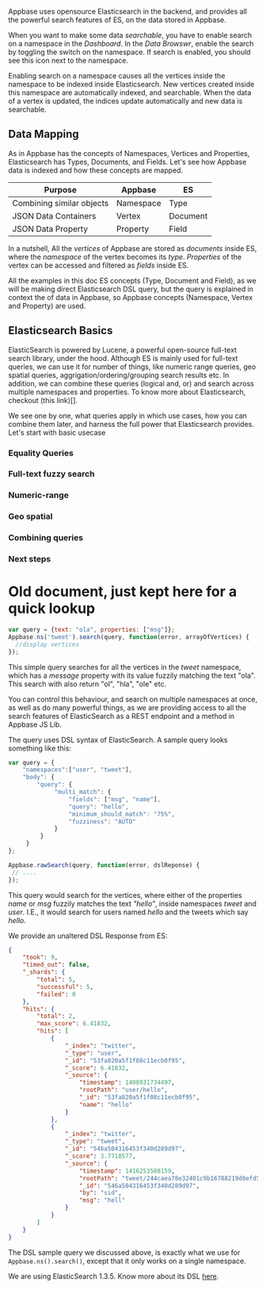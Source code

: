 Appbase uses opensource Elasticsearch in the backend, and provides all the powerful search features of ES, on the data stored in Appbase.

When you want to make some data _searchable_, you have to enable search on a namespace in the _Dashboard_. In the _Data Browswr_, enable the search by toggling the <i class="fa fa-eye-slash"></i> switch on the namespace. If search is enabled, you should see this icon <i class="fa fa-eye"></i> next to the namespace. 

Enabling search on a namespace causes all the vertices inside the namespace to be indexed inside Elasticsearch. New vertices created inside this namespace are automatically indexed, and searchable. When the data of a vertex is updated, the indices update automatically and new data is searchable.


## Data Mapping

As in Appbase has the concepts of Namespaces, Vertices and Properties, Elasticsearch has Types, Documents, and Fields. Let's see how Appbase data is indexed and how these concepts are mapped.

Purpose | Appbase | ES
--------|---------|----
Combining similar objects | Namespace | Type
JSON Data Containers | Vertex | Document 
JSON Data Property | Property | Field


In a nutshell, All the _vertices_ of Appbase are stored as _documents_ inside ES, where the _namespace_ of the vertex becomes its _type_. _Properties_ of the vertex can be accessed and filtered as _fields_ inside ES. 

All the examples in this doc ES concepts (Type, Document and Field), as we will be making direct Elasticsearch DSL query, but the query is explained in context the of data in Appbase, so Appbase concepts (Namespace, Vertex and Property) are used.

## Elasticsearch Basics

ElasticSearch is powered by Lucene, a powerful open-source full-text search library, under the hood. Although ES is mainly used for full-text queries, we can use it for number of things, like numeric range queries, geo spatial queries, aggrigation/ordering/grouping search results etc. In addition, we can combine these queries (logical and, or) and search across multiple namespaces and properties. To know more about Elasticsearch, checkout (this link)[].

We see one by one, what queries apply in which use cases, how you can combine them later, and harness the full power that Elasticsearch provides. Let's start with basic usecase

### Equality Queries

### Full-text fuzzy search

### Numeric-range

### Geo spatial

### Combining queries

### Next steps


# Old document, just kept here for a quick lookup

```js
var query = {text: "ola", properties: ["msg"]};
Appbase.ns('tweet').search(query, function(error, arrayOfVertices) {
  //display vertices
});
```

This simple query searches for all the vertices in the *tweet* namespace, which has a *message* property with its value fuzzily matching the text "ola". This search with also return "ol", "hla", "ole" etc.

You can control this behaviour, and search on multiple namespaces at once, as well as do many powerful things, as we are providing access to all the search features of ElasticSearch as a REST endpoint and a method in Appbase JS Lib.

The query uses DSL syntax of ElasticSearch. A sample query looks something like this:
```js
var query = {
    "namespaces":["user", "tweet"],
    "body": {
        "query": {
             "multi_match": {
                 "fields": ["msg", "name"],
                 "query": "hello",
                 "minimum_should_match": "75%",
                 "fuzziness": "AUTO"
             }
         }
     }
};

Appbase.rawSearch(query, function(error, dslReponse) {
 // ....
});
```
This query would search for the vertices, where either of the properties *name* or *msg* fuzzily matches the text *"hello"*, inside namespaces *tweet* and *user*. I.E., it would search for users named *hello* and the tweets which say *hello*. 

We provide an unaltered DSL Response from ES:
```json
{
	"took": 9,
	"timed_out": false,
	"_shards": {
		"total": 5,
		"successful": 5,
		"failed": 0
	},
	"hits": {
		"total": 2,
		"max_score": 6.41832,
		"hits": [
			{
				"_index": "twitter",
				"_type": "user",
				"_id": "53fa820a5f1f08c11ecb0f95",
				"_score": 6.41832,
				"_source": {
					"timestamp": 1408931734497,
					"rootPath": "user/hello",
					"_id": "53fa820a5f1f08c11ecb0f95",
					"name": "hello"
				}
			},
			{
				"_index": "twitter",
				"_type": "tweet",
				"_id": "546a504316453f340d289d97",
				"_score": 3.7718577,
				"_source": {
					"timestamp": 1416253508159,
					"rootPath": "tweet/244caea78e32401c9b16788219d8efd5",
					"_id": "546a504316453f340d289d97",
					"by": "sid",
					"msg": "hell"
				}
			}
		]
	}
}
```

The DSL sample query we discussed above, is exactly what we use for `Appbase.ns().search()`, except that it only works on a single namespace.

We are using ElasticSearch 1.3.5. Know more about its DSL [here](http://www.elasticsearch.org/guide/en/elasticsearch/reference/1.x/query-dsl.html).
